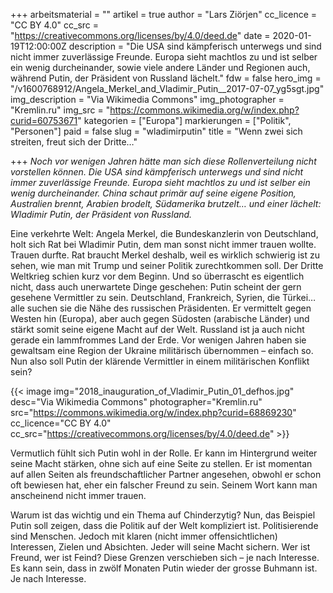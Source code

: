 +++
arbeitsmaterial = ""
artikel = true
author = "Lars Ziörjen"
cc_licence = "CC BY 4.0"
cc_src = "https://creativecommons.org/licenses/by/4.0/deed.de"
date = 2020-01-19T12:00:00Z
description = "Die USA sind kämpferisch unterwegs und sind nicht immer zuverlässige Freunde. Europa sieht machtlos zu und ist selber ein wenig durcheinander, sowie viele andere Länder und Regionen auch, während Putin, der Präsident von Russland lächelt."
fdw = false
hero_img = "/v1600768912/Angela_Merkel_and_Vladimir_Putin__2017-07-07_yg5sgt.jpg"
img_description = "Via Wikimedia Commons"
img_photographer = "Kremlin.ru"
img_src = "https://commons.wikimedia.org/w/index.php?curid=60753671"
kategorien = ["Europa"]
markierungen = ["Politik", "Personen"]
paid = false
slug = "wladimirputin"
title = "Wenn zwei sich streiten, freut sich der Dritte…"

+++
_Noch vor wenigen Jahren hätte man sich diese Rollenverteilung nicht vorstellen können. Die USA sind kämpferisch unterwegs und sind nicht immer zuverlässige Freunde. Europa sieht machtlos zu und ist selber ein wenig durcheinander. China schaut primär auf seine eigene Position, Australien brennt, Arabien brodelt, Südamerika brutzelt… und einer lächelt: Wladimir Putin, der Präsident von Russland._

Eine verkehrte Welt: Angela Merkel, die Bundeskanzlerin von Deutschland, holt sich Rat bei Wladimir Putin, dem man sonst nicht immer trauen wollte. Trauen durfte. Rat braucht Merkel deshalb, weil es wirklich schwierig ist zu sehen, wie man mit Trump und seiner Politik zurechtkommen soll. Der Dritte Weltkrieg schien kurz vor dem Beginn. Und so überrascht es eigentlich nicht, dass auch unerwartete Dinge geschehen: Putin scheint der gern gesehene Vermittler zu sein. Deutschland, Frankreich, Syrien, die Türkei… alle suchen sie die Nähe des russischen Präsidenten. Er vermittelt gegen Westen hin (Europa), aber auch gegen Südosten (arabische Länder) und stärkt somit seine eigene Macht auf der Welt. Russland ist ja auch nicht gerade ein lammfrommes Land der Erde. Vor wenigen Jahren haben sie gewaltsam eine Region der Ukraine militärisch übernommen – einfach so. Nun also soll Putin der klärende Vermittler in einem militärischen Konflikt sein?

{{< image img="2018_inauguration_of_Vladimir_Putin_01_defhos.jpg" desc="Via Wikimedia Commons" photographer="Kremlin.ru" src="https://commons.wikimedia.org/w/index.php?curid=68869230" cc_licence="CC BY 4.0" cc_src="https://creativecommons.org/licenses/by/4.0/deed.de" >}}

Vermutlich fühlt sich Putin wohl in der Rolle. Er kann im Hintergrund weiter seine Macht stärken, ohne sich auf eine Seite zu stellen. Er ist momentan auf allen Seiten als freundschaftlicher Partner angesehen, obwohl er schon oft bewiesen hat, eher ein falscher Freund zu sein. Seinem Wort kann man anscheinend nicht immer trauen.

Warum ist das wichtig und ein Thema auf Chinderzytig? Nun, das Beispiel Putin soll zeigen, dass die Politik auf der Welt kompliziert ist. Politisierende sind Menschen. Jedoch mit klaren (nicht immer offensichtlichen) Interessen, Zielen und Absichten. Jeder will seine Macht sichern. Wer ist Freund, wer ist Feind? Diese Grenzen verschieben sich – je nach Interesse. Es kann sein, dass in zwölf Monaten Putin wieder der grosse Buhmann ist. Je nach Interesse.